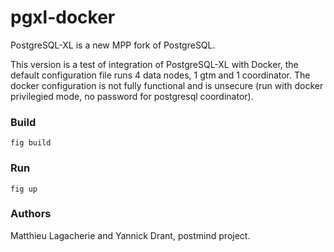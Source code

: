 # pgxl-docker

PostgreSQL-XL is a new MPP fork of PostgreSQL.

This version is a test of integration of PostgreSQL-XL with Docker, the default configuration file runs 4 data nodes, 1 gtm and 1 coordinator.
The docker configuration is not fully functional and is unsecure (run with docker privilegied mode, no password for postgresql coordinator).

### Build

`fig build`

### Run

`fig up`

### Authors

Matthieu Lagacherie and Yannick Drant, postmind project.

